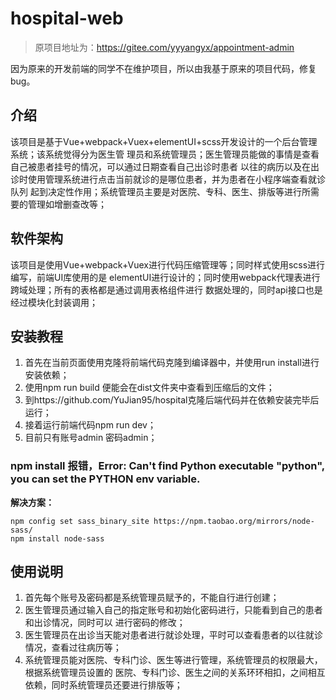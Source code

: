 # hospital-web

> 原项目地址为：https://gitee.com/yyyangyx/appointment-admin

因为原来的开发前端的同学不在维护项目，所以由我基于原来的项目代码，修复bug。

## 介绍
该项目是基于Vue+webpack+Vuex+elementUI+scss开发设计的一个后台管理系统；该系统觉得分为医生管
理员和系统管理员；医生管理员能做的事情是查看自己被患者挂号的情况，可以通过日期查看自己出诊时患者
以往的病历以及在出诊时使用管理系统进行点击当前就诊的是哪位患者，并为患者在小程序端查看就诊队列
起到决定性作用；系统管理员主要是对医院、专科、医生、排版等进行所需要的管理如增删查改等；

## 软件架构
该项目是使用Vue+webpack+Vuex进行代码压缩管理等；同时样式使用scss进行编写，前端UI库使用的是
elementUI进行设计的；同时使用webpack代理表进行跨域处理；所有的表格都是通过调用表格组件进行
数据处理的，同时api接口也是经过模块化封装调用；

## 安装教程
1. 首先在当前页面使用克隆将前端代码克隆到编译器中，并使用run install进行安装依赖；
2. 使用npm run build 便能会在dist文件夹中查看到压缩后的文件；
3. 到https://github.com/YuJian95/hospital克隆后端代码并在依赖安装完毕后运行；
4. 接着运行前端代码npm run dev；
5. 目前只有账号admin 密码admin；

### npm install 报错，Error: Can't find Python executable "python", you can set the PYTHON env variable.

**解决方案：**

```npm
npm config set sass_binary_site https://npm.taobao.org/mirrors/node-sass/
npm install node-sass
```

## 使用说明
1. 首先每个账号及密码都是系统管理员赋予的，不能自行进行创建；
2. 医生管理员通过输入自己的指定账号和初始化密码进行，只能看到自己的患者和出诊情况，同时可以
进行密码的修改；
3. 医生管理员在出诊当天能对患者进行就诊处理，平时可以查看患者的以往就诊情况，查看过往病历等；
4. 系统管理员能对医院、专科门诊、医生等进行管理，系统管理员的权限最大，根据系统管理员设置的
医院、专科门诊、医生之间的关系环环相扣，之间相互依赖，同时系统管理员还要进行排版等；
